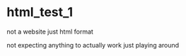 # html_test_1
not a website just html format
<p> not expecting anything to actually work just playing around </p>
